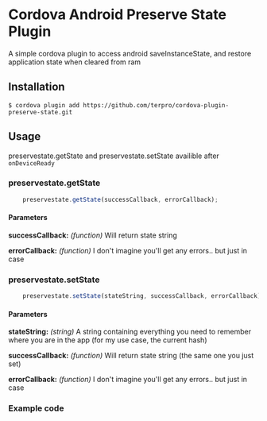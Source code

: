 # Cordova Android Preserve State Plugin

A simple cordova plugin to access android saveInstanceState, and restore application state when cleared from ram
    
## Installation

    $ cordova plugin add https://github.com/terpro/cordova-plugin-preserve-state.git

## Usage
	
preservestate.getState and preservestate.setState availible after `onDeviceReady`

### preservestate.getState

```js
    preservestate.getState(successCallback, errorCallback);
```

#### Parameters

**successCallback:** *(function)* Will return state string

**errorCallback:** *(function)* I don't imagine you'll get any errors.. but just in case

### preservestate.setState

```js
    preservestate.setState(stateString, successCallback, errorCallback);
```

#### Parameters

**stateString:** *(string)* A string containing everything you need to remember where you are in the app (for my use case, the current hash) 

**successCallback:** *(function)* Will return state string (the same one you just set)

**errorCallback:** *(function)* I don't imagine you'll get any errors.. but just in case

### Example code

```js

```

